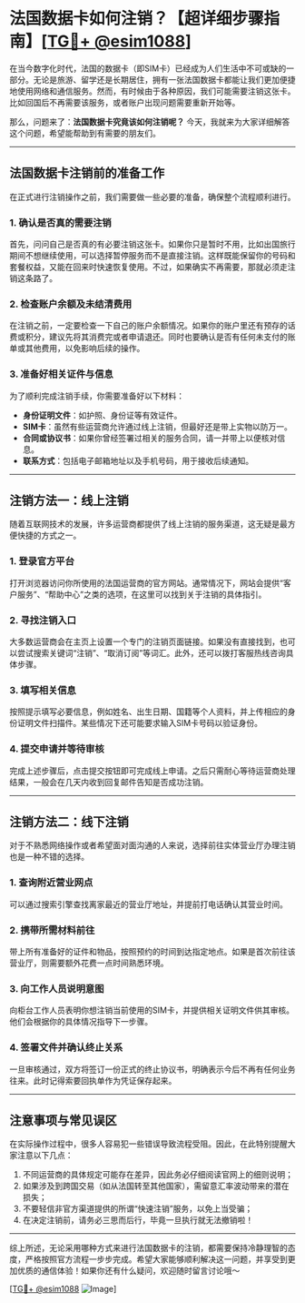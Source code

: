 # 法国数据卡如何注销？【超详细步骤指南】[[TG💪+ @esim1088](https://t.me/s/esim1088)]

在当今数字化时代，法国的数据卡（即SIM卡）已经成为人们生活中不可或缺的一部分。无论是旅游、留学还是长期居住，拥有一张法国数据卡都能让我们更加便捷地使用网络和通信服务。然而，有时候由于各种原因，我们可能需要注销这张卡。比如回国后不再需要该服务，或者账户出现问题需要重新开始等。

那么，问题来了：**法国数据卡究竟该如何注销呢？** 今天，我就来为大家详细解答这个问题，希望能帮助到有需要的朋友们。

---

## 法国数据卡注销前的准备工作

在正式进行注销操作之前，我们需要做一些必要的准备，确保整个流程顺利进行。

### 1. 确认是否真的需要注销
首先，问问自己是否真的有必要注销这张卡。如果你只是暂时不用，比如出国旅行期间不想继续使用，可以选择暂停服务而不是直接注销。这样既能保留你的号码和套餐权益，又能在回来时快速恢复使用。不过，如果确实不再需要，那就必须走注销这条路了。

### 2. 检查账户余额及未结清费用
在注销之前，一定要检查一下自己的账户余额情况。如果你的账户里还有预存的话费或积分，建议先将其消费完或者申请退还。同时也要确认是否有任何未支付的账单或其他费用，以免影响后续的操作。

### 3. 准备好相关证件与信息
为了顺利完成注销手续，你需要准备好以下材料：
- **身份证明文件**：如护照、身份证等有效证件。
- **SIM卡**：虽然有些运营商允许通过线上注销，但最好还是带上实物以防万一。
- **合同或协议书**：如果你曾经签署过相关的服务合同，请一并带上以便核对信息。
- **联系方式**：包括电子邮箱地址以及手机号码，用于接收后续通知。

---

## 注销方法一：线上注销

随着互联网技术的发展，许多运营商都提供了线上注销的服务渠道，这无疑是最方便快捷的方式之一。

### 1. 登录官方平台
打开浏览器访问你所使用的法国运营商的官方网站。通常情况下，网站会提供“客户服务”、“帮助中心”之类的选项，在这里可以找到关于注销的具体指引。

### 2. 寻找注销入口
大多数运营商会在主页上设置一个专门的注销页面链接。如果没有直接找到，也可以尝试搜索关键词“注销”、“取消订阅”等词汇。此外，还可以拨打客服热线咨询具体步骤。

### 3. 填写相关信息
按照提示填写必要信息，例如姓名、出生日期、国籍等个人资料，并上传相应的身份证明文件扫描件。某些情况下还可能要求输入SIM卡号码以验证身份。

### 4. 提交申请并等待审核
完成上述步骤后，点击提交按钮即可完成线上申请。之后只需耐心等待运营商处理结果，一般会在几天内收到回复邮件告知是否成功注销。

---

## 注销方法二：线下注销

对于不熟悉网络操作或者希望面对面沟通的人来说，选择前往实体营业厅办理注销也是一种不错的选择。

### 1. 查询附近营业网点
可以通过搜索引擎查找离家最近的营业厅地址，并提前打电话确认其营业时间。

### 2. 携带所需材料前往
带上所有准备好的证件和物品，按照预约的时间到达指定地点。如果是首次前往该营业厅，则需要额外花费一点时间熟悉环境。

### 3. 向工作人员说明意图
向柜台工作人员表明你想注销当前使用的SIM卡，并提供相关证明文件供其审核。他们会根据你的具体情况指导下一步骤。

### 4. 签署文件并确认终止关系
一旦审核通过，双方将签订一份正式的终止协议书，明确表示今后不再有任何业务往来。此时记得索要回执单作为凭证保存起来。

---

## 注意事项与常见误区

在实际操作过程中，很多人容易犯一些错误导致流程受阻。因此，在此特别提醒大家注意以下几点：

1. 不同运营商的具体规定可能存在差异，因此务必仔细阅读官网上的细则说明；
2. 如果涉及到跨国交易（如从法国转至其他国家），需留意汇率波动带来的潜在损失；
3. 不要轻信非官方渠道提供的所谓“快速注销”服务，以免上当受骗；
4. 在决定注销前，请务必三思而后行，毕竟一旦执行就无法撤销啦！

---

综上所述，无论采用哪种方式来进行法国数据卡的注销，都需要保持冷静理智的态度，严格按照官方流程一步步完成。希望大家能够顺利解决这一问题，并享受到更加优质的通信体验！如果你还有什么疑问，欢迎随时留言讨论哦～

[[TG💪+ @esim1088](https://t.me/s/esim1088) ![Image](https://i.postimg.cc/4NQfJmqS/Snipaste-2025-05-13-00-14-12.png)]